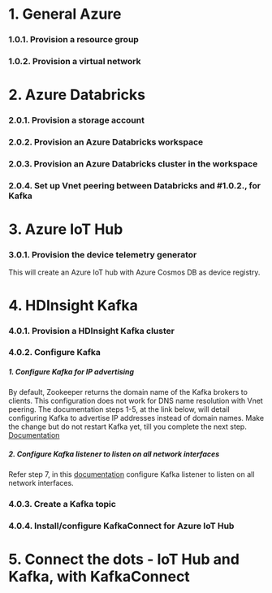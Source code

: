 # 1.  General Azure
### 1.0.1. Provision a resource group
### 1.0.2. Provision a virtual network

# 2. Azure Databricks
### 2.0.1. Provision a storage account
### 2.0.2. Provision an Azure Databricks workspace
### 2.0.3. Provision an Azure Databricks cluster in the workspace
### 2.0.4. Set up Vnet peering between Databricks and #1.0.2., for Kafka

# 3. Azure IoT Hub
### 3.0.1. Provision the device telemetry generator 
This will create an Azure IoT hub with Azure Cosmos DB as device registry.

# 4. HDInsight Kafka
### 4.0.1. Provision a HDInsight Kafka cluster
### 4.0.2. Configure Kafka 
##### 1.  Configure Kafka for IP advertising<br>
By default, Zookeeper returns the domain name of the Kafka brokers to clients. This configuration does not work for DNS name resolution with Vnet peering. The documentation steps 1-5, at the link below, will detail configuring Kafka to advertise IP addresses instead of domain names.  Make the change but do not restart Kafka yet, till you complete the next step.
[Documentation](https://docs.microsoft.com/en-us/azure/hdinsight/kafka/apache-kafka-connect-vpn-gateway#configure-kafka-for-ip-advertising)
##### 2. Configure Kafka listener to listen on all network interfaces
Refer step 7, in this [documentation](https://docs.microsoft.com/en-us/azure/hdinsight/kafka/apache-kafka-connect-vpn-gateway#configure-kafka-for-ip-advertising) configure Kafka listener to listen on all network interfaces.

### 4.0.3. Create a Kafka topic


### 4.0.4. Install/configure KafkaConnect for Azure IoT Hub

# 5.  Connect the dots - IoT Hub and Kafka, with KafkaConnect




